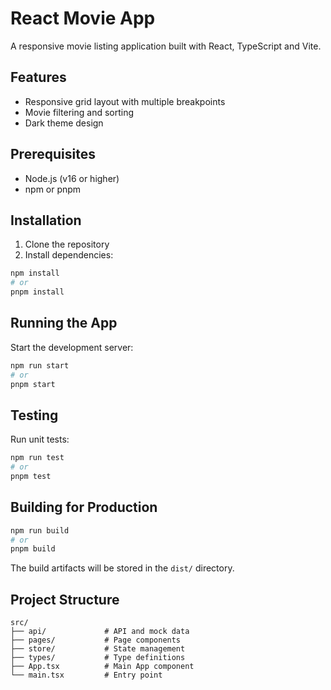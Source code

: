 # React Movie App

A responsive movie listing application built with React, TypeScript and Vite.

## Features

- Responsive grid layout with multiple breakpoints
- Movie filtering and sorting
- Dark theme design

## Prerequisites

- Node.js (v16 or higher)
- npm or pnpm

## Installation

1. Clone the repository
2. Install dependencies:

```bash
npm install
# or
pnpm install
```

## Running the App

Start the development server:

```bash
npm run start
# or
pnpm start
```


## Testing

Run unit tests:

```bash
npm run test
# or
pnpm test
```


## Building for Production

```bash
npm run build
# or
pnpm build
```

The build artifacts will be stored in the `dist/` directory.

## Project Structure

```
src/
├── api/             # API and mock data
├── pages/           # Page components
├── store/           # State management
├── types/           # Type definitions
├── App.tsx          # Main App component
└── main.tsx         # Entry point
```
